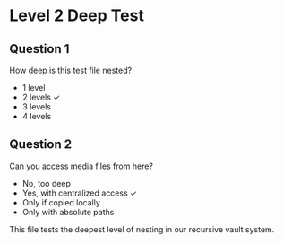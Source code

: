 # Level 2 Deep Test

## Question 1
How deep is this test file nested?
- 1 level
- 2 levels ✓
- 3 levels
- 4 levels

## Question 2
Can you access media files from here?
- No, too deep
- Yes, with centralized access ✓
- Only if copied locally
- Only with absolute paths

This file tests the deepest level of nesting in our recursive vault system.
